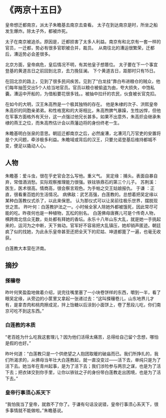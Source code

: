 # 《两京十五日》
皇帝想迁都南京，派太子朱瞻基去南京去查看。 太子在到达南京是时，所坐之船发生爆炸。除太子外，都被炸死。

太子在南京被追杀。原因是，迁都损害了太多人利益。南京有和北京有一套一样的官员，一迁都，势必有很多官职被合并，裁员。  从南往北的漕运很繁荣，迁都后，漕运势必会差很多。

北京方面，皇帝病危，皇后情况不明，有其他皇子想篡位。 太子要在下一个事宜登基的黄道吉日之前回到北京，去力挽狂澜。 下个黄道吉日，距那时只有15日。

在回北京的路上，见到了很多民间疾苦。见到了“白龙挂”靠白布进粮仓的贼众，他们每年抽签交出5个人给当地官员。官员以粮仓被偷盗为由，夸大损失，中饱私囊。漕运中开船的，为借船要花很多钱。。被抽中拉纤的农民，伙食被长官克扣。

在如今的大明，汉王朱高煦是一个极其独特的存在。 他是朱棣的次子、洪熙皇帝朱高炽的同胞亲弟弟。和性格宽和的大哥相比，朱高煦脾气暴躁，生性凶悍，但他在军事方面格外有天分，这一点强过他兄长甚多。如果不出意外，朱高炽会继承朱棣的燕王之位，而朱高煦估计会以燕藩边将的身份终老一生。

朱瞻基明白张泉的意思。朝廷迁都南京之后，必然废漕，北漕河几万官吏的安置将是个大问题，牵涉极多利益。朱瞻域或背后的汉王，只要允诺登基后维持都城不变，便足以撬动人心。

## 人物
朱瞻基：爱斗虫，很在乎史官会怎么写他。重义气。
吴定缘：捕头。表面自暴自弃，常借酒消愁。实际观察推理能力很强。铁铉铁鼎石的第三个儿子。
苏荆溪：医生，医术很高。情商高，很会察言观色。为手帕之交王姑娘报仇。
于谦 ：正直，很看重百姓的生活情况。
病佛敌：武艺高强，白莲教的。总想着把吴定缘以某种白莲教仪式杀了，以此来保恩。 认为那仪式可以让吴前往极乐世界，摆脱现世之苦。
昨叶何：白莲教护法之一。小时候全家人除她外都被饿死，因此常尽可能的吃。昨夜何也是一种植物，瓦松的别名。
白莲佛母唐赛儿可是个传奇人物，横跨南北信众无数，处处都有拜她的香坛。永乐十八年山东大乱，就是她一手挑起来的，运河为之中断，天下耸动。官军好不容易把大乱镇压，她却销声匿迹。朝廷疯了似的找她，为此永乐皇帝甚至还把全天下的尼姑、坤道都篦了一遍，也毫无收获。

白莲教大本营在济南。

## 摘抄
### 搽穰卷
昨叶何笑盈盈地做着介绍，说完往嘴里塞了一小块卷饼样的东西，嚼到一半，看了眼吴定缘，从旁边的小筐里又拿起一张递过去：“这叫搽穰卷儿，山东地界儿才有，是拿杏肉和桃肉擦成泥，拌上饴糖以后涂到小面饼上，卷了葱段儿吃，你们南京可吃不到这东西。”

### 白莲教的本质
“老百姓为什么吃我这套理儿？因为他们活得太痛苦，总得给自己留个念想，哪怕是假的也好。”

昨叶何道：“白莲教只是一个供绝望之人抱团取暖的破庙而已。我们所挣扎的，我们所渴求的，从佛母当年壮大白莲教起，就一直没变过——活下去，单纯只是为了活下去。她当年在青州起事，是为了活下去；我们涉险参与两京之谋，也是为了活下去；把衣钵交到你手里，让你以铁铉之子的身份带白莲教走出困境，也是为了活下去。”

### 皇帝行事须心系天下
“我怕我当了皇帝，就救不了你了。于谦有句话没说错，皇帝行事须心系天下，很多事情就不能做啦。”朱瞻基说。

